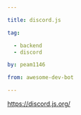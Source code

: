 ```yaml
---

title: discord.js 

tag: 

  - backend
  - discord 

by: peam1146 

from: awesome-dev-bot 

---
```




https://discord.js.org/ 

